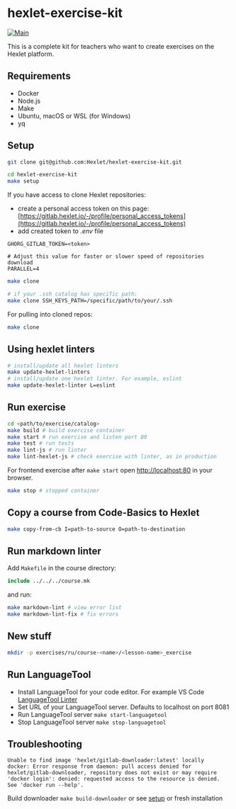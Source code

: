 # hexlet-exercise-kit

[![Main](https://github.com/hexlet/hexlet-exercise-kit/actions/workflows/main.yml/badge.svg)](https://github.com/hexlet/hexlet-exercise-kit/actions/workflows/main.yml)

This is a complete kit for teachers who want to create exercises on the Hexlet platform.

## Requirements

* Docker
* Node.js
* Make
* Ubuntu, macOS or WSL (for Windows)
* yq

## Setup

```bash
git clone git@github.com:Hexlet/hexlet-exercise-kit.git

cd hexlet-exercise-kit
make setup
```

If you have access to clone Hexlet repositories:

* create a personal access token on this page: [https://gitlab.hexlet.io/-/profile/personal_access_tokens](https://gitlab.hexlet.io/-/profile/personal_access_tokens)
* add created token to *.env* file

```
GHORG_GITLAB_TOKEN=<token>

# Adjust this value for faster or slower speed of repositories download
PARALLEL=4
```

```bash
make clone

# if your .ssh catalog has specific path:
make clone SSH_KEYS_PATH=/specific/path/to/your/.ssh
```

For pulling into cloned repos:

```bash
make clone
```

## Using hexlet linters

```bash
# install/update all hexlet linters
make update-hexlet-linters
# install/update one hexlet linter. For example, eslint
make update-hexlet-linter L=eslint
```

## Run exercise

```bash
cd <path/to/exercise/catalog>
make build # build exercise container
make start # run exercise and listen port 80
make test # run tests
make lint-js # run linter
make lint-hexlet-js # check exercise with linter, as in production
```

For frontend exercise after `make start` open [http://localhost:80](http://localhost:80) in your browser.

```bash
make stop # stopped container
```

## Copy a course from Code-Basics to Hexlet

```bash
make copy-from-cb I=path-to-source O=path-to-destination
```

## Run markdown linter

Add `Makefile` in the course directory:

```makefile
include ../../../course.mk
```

and run:

```bash
make markdown-lint # view error list
make markdown-lint-fix # fix errors
```

## New stuff

```bash
mkdir -p exercises/ru/course-<name>/<lesson-name>_exercise
```

## Run LanguageTool

* Install LanguageTool for your code editor. For example VS Code [LanguageTool Linter](https://marketplace.visualstudio.com/items?itemName=davidlday.languagetool-linter)
* Set URL of your LanguageTool server. Defaults to localhost on port 8081
* Run LanguageTool server `make start-languagetool`
* Stop LanguageTool server `make stop-languagetool`

## Troubleshooting

```text
Unable to find image 'hexlet/gitlab-downloader:latest' locally
docker: Error response from daemon: pull access denied for hexlet/gitlab-downloader, repository does not exist or may require 'docker login': denied: requested access to the resource is denied.
See 'docker run --help'.
```

Build downloader `make build-downloader` or see [setup](#setup) or fresh installation
